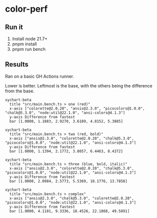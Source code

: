 # color-perf

## Run it

1. Install node 21.7+
1. pnpm install
1. pnpm run bench

## Results

Ran on a basic GH Actions runner.

Lower is better. Leftmost is the base, with the others being the difference from the base.

<!-- charts -->

```mermaid
xychart-beta
  title "src/main.bench.ts > one (red)"
  x-axis ["colorette@2.0.20", "ansis@2.3.0", "picocolors@1.0.0", "chalk@5.3.0", "node:util@22.1.0", "ansi-colors@4.1.3"]
  y-axis Difference from fastest
  bar [1.0000, 1.1883, 2.9270, 3.6189, 4.8152, 5.3885]
```

```mermaid
xychart-beta
  title "src/main.bench.ts > two (red, bold)"
  x-axis ["ansis@2.3.0", "colorette@2.0.20", "chalk@5.3.0", "picocolors@1.0.0", "node:util@22.1.0", "ansi-colors@4.1.3"]
  y-axis Difference from fastest
  bar [1.0000, 1.1394, 2.1772, 3.8057, 6.4463, 8.4372]
```

```mermaid
xychart-beta
  title "src/main.bench.ts > three (blue, bold, italic)"
  x-axis ["ansis@2.3.0", "colorette@2.0.20", "chalk@5.3.0", "picocolors@1.0.0", "node:util@22.1.0", "ansi-colors@4.1.3"]
  y-axis Difference from fastest
  bar [1.0000, 2.0984, 2.5773, 5.5369, 10.1776, 13.7858]
```

```mermaid
xychart-beta
  title "src/main.bench.ts > complex"
  x-axis ["ansis@2.3.0", "chalk@5.3.0", "colorette@2.0.20", "picocolors@1.0.0", "node:util@22.1.0", "ansi-colors@4.1.3"]
  y-axis Difference from fastest
  bar [1.0000, 4.1101, 9.3336, 18.4526, 22.1868, 49.5891]
```
